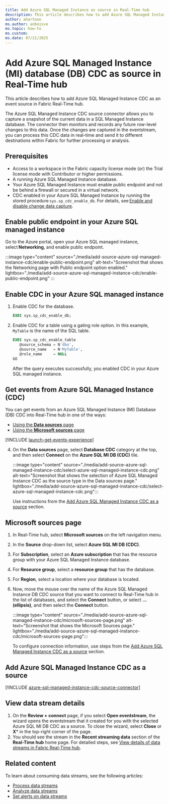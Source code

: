 ```yaml
---
title: Add Azure SQL Managed Instance as source in Real-Time hub
description: This article describes how to add Azure SQL Managed Instance Change Data Capture (CDC) as an event source in Fabric Real-Time hub.
author: ahartoon
ms.author: anboisve
ms.topic: how-to
ms.custom:
ms.date: 07/21/2025
---
```


# Add Azure SQL Managed Instance (MI) database (DB) CDC as source in Real-Time hub

This article describes how to add Azure SQL Managed Instance CDC as an event source in Fabric Real-Time hub.

The Azure SQL Managed Instance CDC source connector allows you to capture a snapshot of the current data in a SQL Managed Instance database. The connector then monitors and records any future row-level changes to this data. Once the changes are captured in the eventstream, you can process this CDC data in real-time and send it to different destinations within Fabric for further processing or analysis.



## Prerequisites 

- Access to a workspace in the Fabric capacity license mode (or) the Trial license mode with Contributor or higher permissions. 
- A running Azure SQL Managed Instance database. 
- Your Azure SQL Managed Instance must enable public endpoint and not be behind a firewall or secured in a virtual network. 
- CDC enabled in your Azure SQL Managed Instance by running the stored procedure `sys.sp_cdc_enable_db`. For details, see [Enable and disable change data capture](/sql/relational-databases/track-changes/enable-and-disable-change-data-capture-sql-server). 

## Enable public endpoint in your Azure SQL managed instance 

Go to the Azure portal, open your Azure SQL managed instance, select **Networking**, and enable public endpoint.

:::image type="content" source="./media/add-source-azure-sql-managed-instance-cdc/enable-public-endpoint.png" alt-text="Screenshot that shows the Networking page with Public endpoint option enabled." lightbox="./media/add-source-azure-sql-managed-instance-cdc/enable-public-endpoint.png" :::


## Enable CDC in your Azure SQL managed instance

1. Enable CDC for the database.     
        
   ```sql
   EXEC sys.sp_cdc_enable_db; 
   ```
2. Enable CDC for a table using a gating role option. In this example, `MyTable` is the name of the SQL table. 

    ```sql            
    EXEC sys.sp_cdc_enable_table 
       @source_schema = N'dbo', 
       @source_name   = N'MyTable', 
       @role_name     = NULL 
    GO 
    ```

    After the query executes successfully, you enabled CDC in your Azure SQL managed instance.

## Get events from Azure SQL Managed Instance (CDC)
You can get events from an Azure SQL Managed Instance (MI) Database (DB) CDC into Real-Time hub in one of the ways:

- [Using the **Data sources** page](#data-sources-page)
- [Using the **Microsoft sources** page](#microsoft-sources-page)

[!INCLUDE [launch-get-events-experience](./includes/launch-get-events-experience.md)]

4. On the **Data sources** page, select **Database CDC** category at the top, and then select **Connect** on the **Azure SQL MI DB (CDC)** tile. 

    :::image type="content" source="./media/add-source-azure-sql-managed-instance-cdc/select-azure-sql-managed-instance-cdc.png" alt-text="Screenshot that shows the selection of Azure SQL Managed Instance CDC as the source type in the Data sources page." lightbox="./media/add-source-azure-sql-managed-instance-cdc/select-azure-sql-managed-instance-cdc.png":::
    
    Use instructions from the [Add Azure SQL Managed Instance CDC as a source](#add-azure-sql-managed-instance-cdc-as-a-source) section. 

## Microsoft sources page

1. In Real-Time hub, select **Microsoft sources** on the left navigation menu.
1. In the **Source** drop-down list, select **Azure SQL MI DB (CDC)**. 
1. For **Subscription**, select an **Azure subscription** that has the resource group with your Azure SQL Managed Instance database.
1. For **Resource group**, select a **resource group** that has the database.
1. For **Region**, select a location where your database is located. 
1. Now, move the mouse over the name of the Azure SQL Managed Instance DB CDC source that you want to connect to Real-Time hub in the list of databases, and select the **Connect** button, or select **... (ellipsis)**, and then select the **Connect** button. 

    :::image type="content" source="./media/add-source-azure-sql-managed-instance-cdc/microsoft-sources-page.png" alt-text="Screenshot that shows the Microsoft Sources page." lightbox="./media/add-source-azure-sql-managed-instance-cdc/microsoft-sources-page.png":::     

    To configure connection information, use steps from the [Add Azure SQL Managed Instance CDC as a source](#add-azure-sql-managed-instance-cdc-as-a-source) section. 

## Add Azure SQL Managed Instance CDC as a source

[!INCLUDE [azure-sql-managed-instance-cdc-source-connector](../real-time-intelligence/event-streams/includes/azure-sql-managed-instance-cdc-source-connector.md)]

## View data stream details

1. On the **Review + connect** page, if you select **Open eventstream**, the wizard opens the eventstream that it created for you with the selected Azure SQL MI DB CDC as a source. To close the wizard, select **Close** or **X*** in the top-right corner of the page.
1. You should see the stream in the **Recent streaming data** section of the **Real-Time hub** home page. For detailed steps, see [View details of data streams in Fabric Real-Time hub](view-data-stream-details.md).


## Related content
To learn about consuming data streams, see the following articles:

- [Process data streams](process-data-streams-using-transformations.md)
- [Analyze data streams](analyze-data-streams-using-kql-table-queries.md)
- [Set alerts on data streams](set-alerts-data-streams.md)
